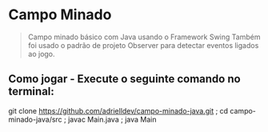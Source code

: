 # Campo Minado
> Campo minado básico com Java usando o Framework Swing
> Também foi usado o padrão de projeto Observer para detectar eventos ligados ao jogo.

## Como jogar - Execute o seguinte comando no terminal:

git clone https://github.com/adrielldev/campo-minado-java.git ; cd campo-minado-java/src ; javac Main.java ; java Main



